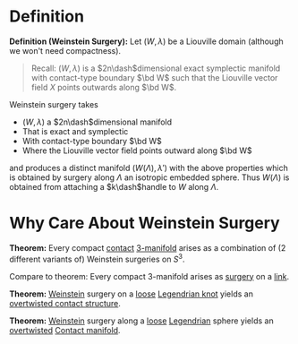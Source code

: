 # Definition

**Definition (Weinstein Surgery):**
Let $(W, \lambda)$ be a Liouville domain (although we won't need compactness).

> Recall: $(W, \lambda)$ is a $2n\dash$dimensional exact symplectic manifold with contact-type boundary $\bd W$ such that the Liouville vector field $X$ points outwards along $\bd W$.

Weinstein surgery takes 

- $(W, \lambda)$ a $2n\dash$dimensional manifold
- That is exact and symplectic
- With contact-type boundary $\bd W$
- Where the Liouville vector field points outward along $\bd W$

and produces a distinct manifold $(W(\Lambda), \lambda')$ with the above properties which is obtained by surgery along $\Lambda$ an isotropic embedded sphere.
Thus $W(\Lambda)$ is obtained from attaching a $k\dash$handle to $W$ along $\Lambda$. 

# Why Care About Weinstein Surgery

**Theorem:** 
Every compact [contact](Subjects/Contact.md) [3-manifold](3-manifold.md) arises as a combination of (2 different variants of) Weinstein surgeries on $S^3$.

Compare to theorem: 
Every compact 3-manifold arises as [surgery](surgery.md) on a [link](link).

**Theorem:** 
[Weinstein](Weinstein.md) surgery on a [loose](loose) [Legendrian knot](Legendrian%20knot) yields an [overtwisted contact structure](overtwisted%20contact%20structure).

**Theorem:** 
[Weinstein](Weinstein.md) surgery along a [loose](loose) [Legendrian](Legendrian) sphere yields an [overtwisted](overtwisted%20contact%20structure.md) [Contact manifold](Contact%20manifold).
